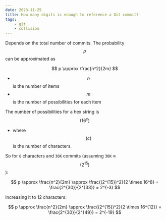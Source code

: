 ```yaml
---
date: 2023-11-25
title: How many digits is enough to reference a Git commit?
tags:
    - git
    - collision
---
```


Depends on the total number of commits. The probability $$p$$ can be approximated as

$$
p \approx \frac{n^2}{2m}
$$

- $$n$$ is the number of items
- $$m$$ is the number of possibilities for each item

The number of possibilities for a hex string is $$( 16^c )$$

- where $$( c )$$ is the number of characters.

So for `8` characters and `30K` commits (assuming `30K` ≈ $$( 2^{15} )$$):

$$
p \approx \frac{n^2}{2m} \approx \frac{(2^{15})^2}{2 \times 16^8} = \frac{2^{30}}{2^{33}} = 2^{-3}
$$

Increasing it to 12 characters:

$$
p \approx \frac{n^2}{2m} \approx \frac{(2^{15})^2}{2 \times 16^{12}} = \frac{2^{30}}{2^{49}} = 2^{-19}
$$

